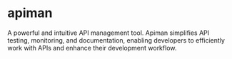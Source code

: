 # apiman
A powerful and intuitive API management tool. Apiman simplifies API testing, monitoring, and documentation, enabling developers to efficiently work with APIs and enhance their development workflow.
